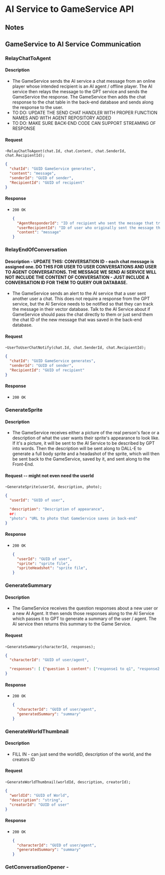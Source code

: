 # AI Service to GameService API

## Notes

## GameService to AI Service Communication

### RelayChatToAgent

#### Description

- The GameService sends the AI service a chat message from an online player whose intended recipient is an AI agent / offline player. The AI service then relays the message to the GPT service and sends the GameService the response. The GameService then adds the chat response to the chat table in the back-end database and sends along the response to the user.
- TO DO: UPDATE THE SEND CHAT HANDLER WITH PROPER FUNCTION NAMES AND WITH AGENT REPOSITORY ADDED
- TO DO: MAKE SURE BACK-END CODE CAN SUPPORT STREAMING OF RESPONSE

#### Request

-`RelayChatToAgent(chat.Id, chat.Content, chat.SenderId, chat.RecipientId);`

  ```json
  {
    "chatId": "GUID GameService generates",
    "content": "message",
    "senderId": "GUID of sender",
    "RecipientId": "GUID of recipient"
  }
  ```

#### Response

- `200 OK`

  ```json
  {
    "AgentResponderId": "ID of recipient who sent the message that triggered the response",
    "userRecipientId": "ID of user who originally sent the message that triggered this incoming",
    "content": "message"
  }
  ```

### RelayEndOfConversation

#### Description - UPDATE THIS: CONVERSATION ID - each chat message is assigned one. DO THIS FOR USER TO USER CONVERSATIONS AND USER TO AGENT CONVERSATIONS. THE MESSAGE WE SEND AI SERVICE WILL NOT INCLUDE THE CONTENT OF CONVERSATION - JUST INCLUDE A CONVERSATION ID FOR THEM TO QUERY OUR DATABASE.

- The GameService sends an alert to the AI service that a user sent another user a chat. This does not require a response from the GPT service, but the AI Service needs to be notified so that they can track the message in their vector database. Talk to the AI Service about if GameService should pass the chat directly to them or just send them the chat ID of the new message that was saved in the back-end database.

#### Request

-`UserToUserChatNotify(chat.Id, chat.SenderId, chat.RecipientId);`

  ```json
  {
    "chatId": "GUID GameService generates",
    "senderId": "GUID of sender",
    "RecipientId": "GUID of recipient"
  }
  ```

#### Response

- `200 OK`

### GenerateSprite

#### Description

- The GameService receives either a picture of the real person's face or a description of what the user wants their sprite's appearance to look like. If it's a picture, it will be sent to the AI Service to be described by GPT into words. Then the description will be sent along to DALL-E to generate a full body sprite and a headashot of the sprite, which will then be sent back to the GameService, saved by it, and sent along to the Front-End.

#### Request -- might not even need the userId

-`GenerateSprite(userId, description, photo);`

  ```json
  {
    "userId": "GUID of user",

    "description": "Description of appearance",
    or:
    "photo": "URL to photo that GameService saves in back-end"
  }
  ```

#### Response

- `200 OK`
  ```json
  {
    "userId": "GUID of user",
    "sprite": "sprite file",
    "spriteHeadshot": "sprite file",
  }
  ```

### GenerateSummary

#### Description

- The GameService receives the question responses about a new user or a new AI Agent. It then sends those responses along to the AI Service which passes it to GPT to generate a summary of the user / agent. The AI service then returns this summary to the Game Service.

#### Request

-`GenerateSummary(characterId, responses);`

  ```json
  {
    "characterId": "GUID of user/agent",

    "responses": [ {"question 1 content": ["response1 to q1", "response2 to q1"] }, {"question 2 content": ["response1 to q2", "response2 to q2" ] } ]
  }
  ```

#### Response

- `200 OK`
  ```json
  {
    "characterId": "GUID of user/agent",
    "generatedSummary": "summary"
  }
  ```

### GenerateWorldThumbnail

#### Description

- FILL IN - can just send the worldID, description of the world, and the creators ID

#### Request

-`GenerateWorldThumbnail(worldId, description, creatorId);`

  ```json
  {
    "worldId": "GUID of World",
    "description": "string",
    "creatorId": "GUID of user"
  }
  ```

#### Response

- `200 OK`
  ```json
  {
    "characterId": "GUID of user/agent",
    "generatedSummary": "summary"
  }
  ```


### GetConversationOpener - 